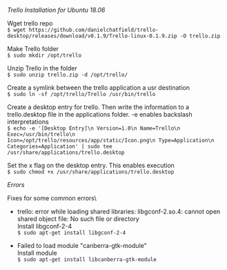 *Trello Installation for Ubuntu 18.06*

Wget trello repo\
`$ wget https://github.com/danielchatfield/trello-desktop/releases/download/v0.1.9/Trello-linux-0.1.9.zip -O trello.zip`

Make Trello folder\
`$ sudo mkdir /opt/trello`

Unzip Trello in the folder\
`$ sudo unzip trello.zip -d /opt/trello/`

Create a symlink between the trello application a usr destination\
`$ sudo ln -sf /opt/trello/Trello /usr/bin/trello`

Create a desktop entry for trello. Then write the information to a trello.desktop file in the applications folder. -e enables backslash interpretations\
`$ echo -e '[Desktop Entry]\n Version=1.0\n Name=Trello\n Exec=/usr/bin/trello\n Icon=/opt/trello/resources/app/static/Icon.png\n Type=Application\n Categories=Application' | sudo tee /usr/share/applications/trello.desktop`

Set the x flag on the desktop entry. This enables execution\
`$ sudo chmod +x /usr/share/applications/trello.desktop`


*Errors*

Fixes for some common errors\
- trello: error while loading shared libraries: libgconf-2.so.4: cannot open shared object file: No such file or directory\
Install libgconf-2-4\
`$ sudo apt-get install libgconf-2-4`

- Failed to load module "canberra-gtk-module"\
Install module\
`$ sudo apt-get install libcanberra-gtk-module`